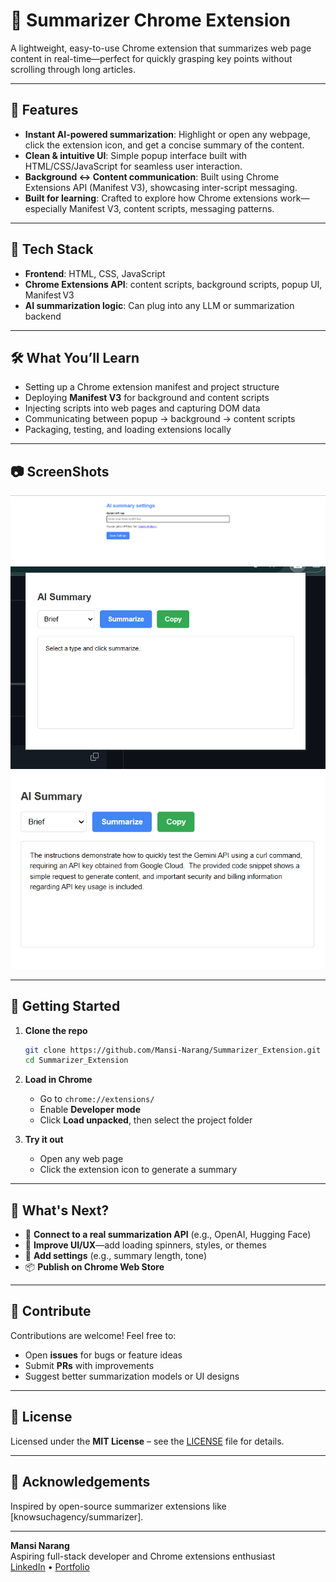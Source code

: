 # 🧠 Summarizer Chrome Extension

A lightweight, easy-to-use Chrome extension that summarizes web page content in real-time—perfect for quickly grasping key points without scrolling through long articles.

---

## 🚀 Features

- **Instant AI-powered summarization**: Highlight or open any webpage, click the extension icon, and get a concise summary of the content.
- **Clean & intuitive UI**: Simple popup interface built with HTML/CSS/JavaScript for seamless user interaction.
- **Background ↔ Content communication**: Built using Chrome Extensions API (Manifest V3), showcasing inter-script messaging.
- **Built for learning**: Crafted to explore how Chrome extensions work—especially Manifest V3, content scripts, messaging patterns.

---

## 🧩 Tech Stack

- **Frontend**: HTML, CSS, JavaScript
- **Chrome Extensions API**: content scripts, background scripts, popup UI, Manifest V3
- **AI summarization logic**: Can plug into any LLM or summarization backend

---

## 🛠️ What You’ll Learn

- Setting up a Chrome extension manifest and project structure  
- Deploying **Manifest V3** for background and content scripts  
- Injecting scripts into web pages and capturing DOM data  
- Communicating between popup → background → content scripts  
- Packaging, testing, and loading extensions locally

---

## 📷 ScreenShots
![Ex1](./screenshots/EX1.png)
![Ex2](./screenshots/EX2.png)
![Ex3](./screenshots/EX3.png)

---

## 🧭 Getting Started

1. **Clone the repo**  
   ```bash
   git clone https://github.com/Mansi-Narang/Summarizer_Extension.git
   cd Summarizer_Extension
   ```

2. **Load in Chrome**  
   - Go to `chrome://extensions/`  
   - Enable **Developer mode**  
   - Click **Load unpacked**, then select the project folder

3. **Try it out**  
   - Open any web page  
   - Click the extension icon to generate a summary  

---

## 🔭 What's Next?

- 🔧 **Connect to a real summarization API** (e.g., OpenAI, Hugging Face)
- 🎨 **Improve UI/UX**—add loading spinners, styles, or themes
- 🔐 **Add settings** (e.g., summary length, tone)
- 📦 **Publish on Chrome Web Store**

---

## 🤝 Contribute

Contributions are welcome! Feel free to:
- Open **issues** for bugs or feature ideas  
- Submit **PRs** with improvements  
- Suggest better summarization models or UI designs

---

## 📜 License

Licensed under the **MIT License** – see the [LICENSE](LICENSE) file for details.

---

## 🙏 Acknowledgements

Inspired by open-source summarizer extensions like [knowsuchagency/summarizer].

---

**Mansi Narang**  
Aspiring full-stack developer and Chrome extensions enthusiast  
[LinkedIn](https://www.linkedin.com/in/mansi-narang-4a802228a/) • [Portfolio](https://github.com/Mansi-Narang)
